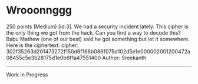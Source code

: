 # Wrooonnggg

250 points (Medium)
[id:3]. We had a security incident lately. This cipher is the only thing we got from the hack. Can you find a way to decode this? Babu Mathew (one of our best) said he got something but let it somewhere. Here is the ciphertext.
cipher: 302f35263d201473272f150d6f166b086f075d102d5e1e000002001200472a08455c5e3b28175d1e0b6f1a47551400
Author: Sreekanth

---

Work in Progress
